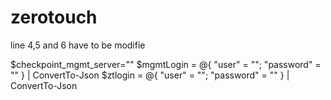 # zerotouch
line 4,5 and 6 have to be modifie
  
$checkpoint_mgmt_server="<management server ip address>"
$mgmtLogin = @{ "user" = "<user name>";  "password" = "<password>" } | ConvertTo-Json
$ztlogin = @{ "user" = "<zero touch username>";  "password" = "<password>" } | ConvertTo-Json
